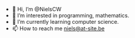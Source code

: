 - 👋 Hi, I’m @NielsCW
- 👀 I’m interested in programming, mathematics.
- 🌱 I’m currently learning computer science.
- 📫 How to reach me niels@at-site.be

<!---
NielsCW/NielsCW is a ✨ special ✨ repository because its `README.md` (this file) appears on your GitHub profile.
You can click the Preview link to take a look at your changes.
--->
